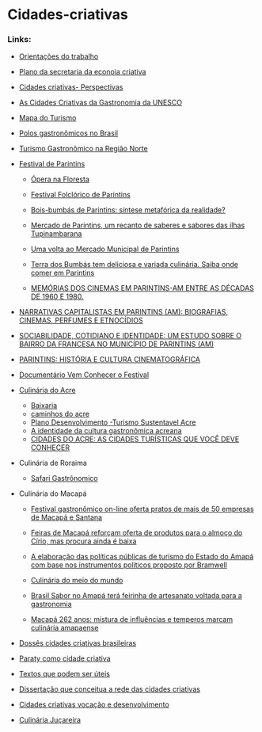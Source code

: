 # Cidades-criativas


### Links:

- [Orientações do trabalho](https://cefetrjbr.sharepoint.com/:w:/r/sites/Section_122086/_layouts/15/Doc.aspx?action=edit&sourcedoc=%7B3d6b4a83-94aa-4dcb-a974-f209d555fa8c%7D)
- [Plano da secretaria da econoia criativa](http://rubi.casaruibarbosa.gov.br/bitstream/20.500.11997/8086/1/plano%20da%20secretaria%20da%20economia%20criativa.pdf)

- [Cidades criativas- Perspectivas](https://garimpodesolucoes.com.br/wp-content/uploads/2014/09/Livro_Cidades_Criativas_Perspectivas_v1.pdf)

- [As Cidades Criativas da Gastronomia da UNESCO](https://foodandroad.com/pt-br/cidades-criativas-gastronomia-unesco/)
- [Mapa do Turismo](http://www.mapa.turismo.gov.br/mapa/init.html#/home)

- [Polos gastronômicos no Brasil](https://brasilturis.com.br/viaje-pelo-paladar-conheca-os-principais-polos-do-turismo-gastronomico-nacional)

- [Turismo Gastronômico na Região Norte](https://www.fazfacil.com.br/lazer/turismo-gastronomico-norte/)

- [Festival de Parintins](https://www.festivaldeparintins.com.br/blog/gastronomia/)
  -  [Ópera na Floresta](https://www.almadeviajante.com/festival-folclorico-de-parintins/)  
  
  -  [Festival Folclórico de Parintins](https://github.com/AnaMCMV/Turismo/blob/main/Turismo/Cidades-Criativas/Festival%20Folcl%C3%B3rico%20de%20Parintins.pdf)
  
  -  [Bois-bumbás de Parintins: síntese metafórica da realidade?](https://github.com/AnaMCMV/Turismo/blob/main/Turismo/Cidades-Criativas/download%20(1).pdf)
  -  [Mercado de Parintins, um recanto de saberes e sabores das ilhas Tupinambarana](https://www.amazonasemais.com.br/parintins/mercado-de-parintins-um-recanto-de-saberes-e-sabores/)
  -  [Uma volta ao Mercado Municipal de Parintins](https://www.festivaldeparintins.com.br/mercado-municipal-de-parintins/)
  -  [Terra dos Bumbás tem deliciosa e variada culinária. Saiba onde comer em Parintins](https://www.amazonasemais.com.br/gastronomia/terra-dos-bumbas-tem-deliciosa-e-variada-culinaria-saiba-onde-comer-em-parintins/)
  -  [MEMÓRIAS DOS CINEMAS EM PARINTINS-AM ENTRE AS DÉCADAS DE 
1960 E 1980.](https://www.norte2015.historiaoral.org.br/resources/anais/12/1444875470_ARQUIVO_artigoparasemanadeHistoriaoficial2015.pdf)
 -   [NARRATIVAS CAPITALISTAS EM PARINTINS (AM): BIOGRAFIAS, CINEMAS, PERFUMES E ETNOCÍDIOS](https://www.revistas.uneb.br/index.php/rbpab/article/view/12705/8565)
 -   [SOCIABILIDADE, COTIDIANO E IDENTIDADE: UM ESTUDO SOBRE O BAIRRO DA FRANCESA NO MUNICÍPIO DE PARINTINS (AM)](http://repositorioinstitucional.uea.edu.br/bitstream/riuea/1431/1/Sociabilidade%2C%20cotidiano%20e%20identidade%20um%20estudo%20sobre%20o%20bairro%20da%20Francesa%20no%20munic%C3%ADpio%20de%20Parintins%20%28AM%29.pdf)
 -   [PARINTINS: HISTÓRIA E CULTURA CINEMATOGRÁFICA](https://tede.ufam.edu.br/handle/tede/5862#preview-link0)
 -   [Documentário Vem Conhecer o Festival](https://www.facebook.com/watch/live/?ref=watch_permalink&v=330655665357801)
 
- [Culinária do Acre](https://todosdestinos.com/norte/acre/culinaria-do-acre-reune-delicias-de-outros-estados/)
  - [Baixaria](http://g1.globo.com/ac/acre/noticia/2013/03/aprenda-fazer-um-prato-tipico-da-culinaria-acreana-baixaria.html)  
  - [caminhos do acre](caminhosdoacre-web.pdf)
  - [Plano Desenvolvimento -Turismo Sustentavel Acre](https://github.com/AnaMCMV/Turismo/blob/main/Turismo/Cidades-Criativas/P06%20-%20Plano%20Desenvolvimento%20-Turismo%20Sustentavel%20Acre2015-2020.pdf)
  - [A identidade da cultura gastronômica acreana](https://github.com/AnaMCMV/Turismo/blob/main/Turismo/Cidades-Criativas/A%20identidade%20da%20cultura%20gastron%C3%B4mica%20acreana.pdf)
  - [CIDADES DO ACRE: AS CIDADES TURÍSTICAS QUE VOCÊ DEVE CONHECER](https://ficaativoeviaja.com.br/cidades-do-acre/#Rio_Branco)
  
 - Culinária de Roraima
   - [Safari Gastrônomico](https://roraimaadventures.com.br/produto/safari-gastronomico/) 

- Culinária do Macapá

  - [Festival gastronômico on-line oferta pratos de mais de 50 empresas de Macapá e Santana](https://g1.globo.com/ap/amapa/noticia/2020/12/13/festival-gastronomico-on-line-oferta-pratos-de-mais-de-50-empresas-de-macapa-e-santana.ghtml)
 
  - [Feiras de Macapá reforçam oferta de produtos para o almoço do Círio, mas procura ainda é baixa](https://g1.globo.com/ap/amapa/noticia/2019/10/10/feiras-de-macapa-reforcam-oferta-de-produtos-para-o-almoco-do-cirio-mas-procura-ainda-e-baixa.ghtml)
  -  [A elaboração das políticas públicas de turismo do 
Estado do Amapá com base nos instrumentos políticos 
proposto por Bramwell](https://github.com/AnaMCMV/Turismo/blob/main/Turismo/Cidades-Criativas/A%20elabora%C3%A7%C3%A3o%20das%20pol%C3%ADticas%20p%C3%BAblicas%20de%20turismo%20do.pdf)
  -  [Culinária do meio do mundo](https://cet.unb.br/index.php?option=com_content&view=article&id=154:culinaria-do-meio-do-mundo&catid=34)
  -  [Brasil Sabor no Amapá terá feirinha de artesanato voltada para a gastronomia](https://abrasel.com.br/noticias/noticias/brasil-sabor-no-amapa-tera-feirinha-de-artesanato-voltada-para-a-gastronomia/)
  -  [Macapá 262 anos: mistura de influências e temperos marcam culinária amapaense](https://macapa.ap.gov.br/macapa-262-anos-mistura-de-influencias-e-temperos-marcam-culinaria-amapaense/)

- [Dossês cidades criativas brasileiras](http://observagastronomia.com.br/dossies-de-candidaturas/)

- [Paraty como cidade criativa](https://www.paraty.rj.gov.br/paraty-cidade-gastronomica)

- [Textos que podem ser úteis](http://observagastronomia.com.br/publicacoes/academicas/)
- [Dissertação que conceitua a rede das cidades criativas](https://repositorio.bc.ufg.br/tede/bitstream/tede/7795/5/Disserta%C3%A7%C3%A3o%20-%20Victor%20Moura%20Soares%20Ferreira%20-%202017.pdf)
- [Cidades criativas vocação e desenvolvimento](https://www.feevale.br/Comum/midias/b8f7d75d-202c-48ab-9330-6b941321df51/E-BOOK%20Cidades%20Criativas.pdf)
- [Culinária Juçareira](https://issuu.com/ubalab/docs/culinariajucareira)
